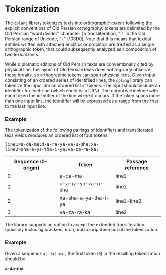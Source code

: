 
# Tokenization #


The `oplang` library tokenizes texts into *orthographic tokens* following the explicit conventions of Old Persian orthography: tokens are delimited by the Old Persian "word divider" character (in transliteration, ":";  in the Old Persian range of Unicode, "𐏐" (103D0).  Note that this means that lexical entities written with attached enclitics or proclitics are treated as a single orthographic token, that could subsequently analyzed as a composition of two lexical units.

While diplomatic editions of Old Persian texts are conventionally cited by physical line, the layout of Old Persian texts does not regularly observe these breaks, so orthographic tokens can span physical lines.  Given input consisting of an ordered  series of identifiied lines, the `oplang` library can tokenize the input into an ordered list of tokens.  The input should include an identifier for each line (which could be a URN).  The output will include with each token the identifier of the line where it occurs.    If the token spans more than one input line, the identifier will be expressed as a range from the first to the last input line.
<div class="example">
<h3>Example</h3>
<p>The tokenization of the following pairings of identifiers and transliterated texs yields produces an ordered list of four tokens:</p>

<pre concordion:set="#datablock">line1=a-da-ma:d-a-ra-ya-va-u-sha:xa-
line2=sha-a-ya-tha-i-ya:va-za-ra-ka:
</pre>


<table concordion:execute="#token = extractToken(#datablock, #idx)">
<tr>
<th concordion:set="#idx">Sequence (0-origin)</th>
<th concordion:assertEquals="#token.token">Token</th>
<th concordion:assertEquals="#token.occurrence">Passage reference</th>
</tr>
<tr>
<td>0</td>
<td>a-da-ma</td>
<td>line1</td>
</tr>

<tr>
<td>1</td>
<td>d-a-ra-ya-va-u-sha</td>
<td>line1</td>
</tr>


<tr><td>2</td><td>xa-sha-a-ya-tha-i-ya</td><td>line1-line2</td></tr>

<tr><td>3</td><td>va-za-ra-ka</td><td>line2</td></tr>

</table>

</div>


The library supports an option to accept the extended transliteration (possibly including brackets, etc.), but to strip them out of the tokenization.

### Example ###

Given a sequence <code concordion:set="#extended">a[-da]-ma:</code>, the 
first token (<code concordion:set="#idx">0</code>) in the
resulting <span concordion:execute="#result=extractStrippedToken(#extended,#idx)">tokenization</span> should be 

 <strong concordion:assertEquals="#result.token">a-da-ma</strong>.


